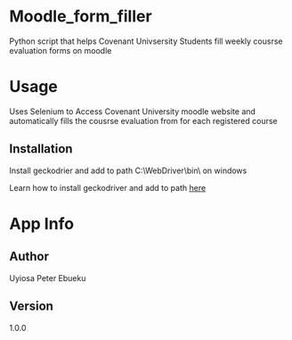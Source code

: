# Moodle_form_filler

Python script that helps Covenant Univsersity Students fill weekly cousrse evaluation forms on moodle

# Usage
Uses Selenium to Access Covenant University moodle website and automatically fills the cousrse evaluation from for each registered course

## Installation

Install geckodrier and add to path C:\WebDriver\bin\ on windows

Learn how to install geckodriver and add to path [here](https://www.selenium.dev/documentation/en/webdriver/driver_requirements/)

# App Info

## Author
Uyiosa Peter Ebueku

## Version 
1.0.0
